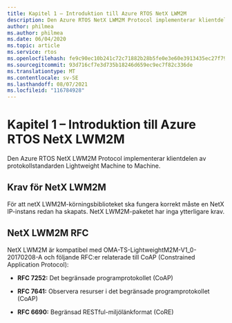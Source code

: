 ```yaml
---
title: Kapitel 1 – Introduktion till Azure RTOS NetX LWM2M
description: Den Azure RTOS NetX LWM2M Protocol implementerar klientdelen av protokollstandarden Lightweight Machine to Machine.
author: philmea
ms.author: philmea
ms.date: 06/04/2020
ms.topic: article
ms.service: rtos
ms.openlocfilehash: fe9c90ec10b241c72c71882b28b5fe0e3e60e3913435ec27f797eade4ca4eca5
ms.sourcegitcommit: 93d716cf7e3d735b18246d659ec9ec7f82c336de
ms.translationtype: MT
ms.contentlocale: sv-SE
ms.lasthandoff: 08/07/2021
ms.locfileid: "116784928"
---
```

# <a name="chapter-1---introduction-to-azure-rtos-netx-lwm2m"></a>Kapitel 1 – Introduktion till Azure RTOS NetX LWM2M

Den Azure RTOS NetX LWM2M Protocol implementerar klientdelen av protokollstandarden Lightweight Machine to Machine.

## <a name="netx-lwm2m-requirements"></a>Krav för NetX LWM2M

För att netX LWM2M-körningsbiblioteket ska fungera korrekt måste en NetX IP-instans redan ha skapats. NetX LWM2M-paketet har inga ytterligare krav.

## <a name="netx-lwm2m-rfcs"></a>NetX LWM2M RFC

NetX LWM2M är kompatibel med OMA-TS-LightweightM2M-V1_0-20170208-A och följande RFC:er relaterade till CoAP (Constrained Application Protocol):

- **RFC 7252:** Det begränsade programprotokollet (CoAP)

- **RFC 7641:** Observera resurser i det begränsade programprotokollet (CoAP)

- **RFC 6690:** Begränsad RESTful-miljölänkformat (CoRE)